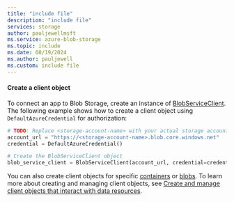 ```yaml
---
title: "include file"
description: "include file"
services: storage
author: pauljewellmsft
ms.service: azure-blob-storage
ms.topic: include
ms.date: 08/19/2024
ms.author: pauljewell
ms.custom: include file
---
```


#### Create a client object

To connect an app to Blob Storage, create an instance of [BlobServiceClient](/python/api/azure-storage-blob/azure.storage.blob.blobserviceclient). The following example shows how to create a client object using `DefaultAzureCredential` for authorization:

```python
# TODO: Replace <storage-account-name> with your actual storage account name
account_url = "https://<storage-account-name>.blob.core.windows.net"
credential = DefaultAzureCredential()

# Create the BlobServiceClient object
blob_service_client = BlobServiceClient(account_url, credential=credential)
```

You can also create client objects for specific [containers](../../articles/storage/blobs/storage-blob-client-management.md#create-a-blobcontainerclient-object) or [blobs](../../articles/storage/blobs/storage-blob-client-management.md#create-a-blobclient-object). To learn more about creating and managing client objects, see [Create and manage client objects that interact with data resources](../../articles/storage/blobs/storage-blob-client-management.md).

